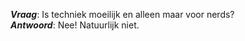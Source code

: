 **_Vraag_**: Is techniek moeilijk en alleen maar voor nerds?  
**_Antwoord_**: Nee! Natuurlijk niet.
